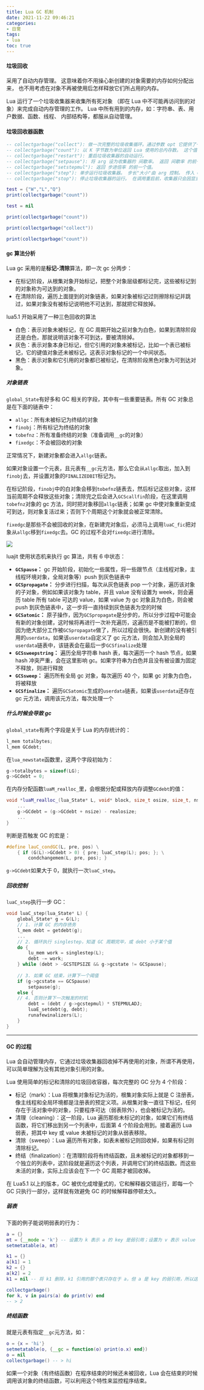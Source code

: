 ```yaml
---
title: Lua GC 机制
date: 2021-11-22 09:46:21
categories: 
- 日常
tags:
- lua
toc: true
---
```


#### 垃圾回收
采用了自动内存管理。 这意味着你不用操心新创建的对象需要的内存如何分配出来， 也不用考虑在对象不再被使用后怎样释放它们所占用的内存。

Lua 运行了一个垃圾收集器来收集所有死对象 （即在 Lua 中不可能再访问到的对象）来完成自动内存管理的工作。 Lua 中所有用到的内存，如：字符串、表、用户数据、函数、线程、 内部结构等，都服从自动管理。
#### 垃圾回收器函数
```lua
-- collectgarbage("collect"): 做一次完整的垃圾收集循环。通过参数 opt 它提供了一组不同的功能
-- collectgarbage("count"): 以 K 字节数为单位返回 Lua 使用的总内存数。 这个值有小数部分，所以只需要乘上 1024 就能得到 Lua 使用的准确字节数（除非溢出）。
-- collectgarbage("restart"): 重启垃圾收集器的自动运行。
-- collectgarbage("setpause"): 将 arg 设为收集器的 间歇率。 返回 间歇率 的前一个值。
-- collectgarbage("setstepmul"): 返回 步进倍率 的前一个值。
-- collectgarbage("step"): 单步运行垃圾收集器。 步长"大小"由 arg 控制。 传入 0 时，收集器步进（不可分割的）一步。 传入非 0 值， 收集器收集相当于 Lua 分配这些多（K 字节）内存的工作。 如果收集器结束一个循环将返回 true 。
-- collectgarbage("stop"): 停止垃圾收集器的运行。 在调用重启前，收集器只会因显式的调用运行。

test = {"W","L","Q"}
print(collectgarbage("count"))

test = nil

print(collectgarbage("count"))

print(collectgarbage("collect"))

print(collectgarbage("count"))
```

#### gc 算法分析

Lua gc 采用的是**标记-清除**算法，即一次 gc 分两步：
* 在标记阶段，从根集对象开始标记，把整个对象层级都标记完，这些被标记到的对象称为可达到的对象。
* 在清除阶段，遍历上面提到的对象链表，如果对象被标记过则擦除标记并跳过，如果对象没有被标记说明他不可达到，那就把它释放掉。

lua5.1 开始采用了一种三色回收的算法

* 白色：表示对象未被标记，在 GC 周期开始之前对象为白色，如果到清除阶段还是白色，那就说明该对象不可到达，要被清除掉。
* 灰色：表示对象本身已标记，但它引用的对象未被标记，比如一个表已被标记，它的键值对象还未被标记。这表示对象标记的一个中间状态。
* 黑色：表示对象和它引用的对象都已被标记，在清除阶段黑色对象为可到达对象。

##### 对象链表
`global_State`有好多和 GC 相关的字段，其中有一些重要链表。所有 GC 对象总是在下面的链表中：
* `allgc`：所有未被标记为终结的对象
* `finobj`：所有标记为终结的对象
* `tobefnz`：所有准备终结的对象（准备调用`__gc`的对象）
* `fixedgc`：不会被回收的对象

正常情况下，新建对象都会进入`allgc`链表。

如果对象设置一个元表，且元表有`__gc`元方法，那么它会从`allgc`取出，加入到`finobj`去，并设置对象的`FINALIZEDBIT`标记为。

在标记阶段，`finobj`中的白对象会移到`tobefnz`链表去，然后标记这些对象，这样当前周期不会释放这些对象；清除完之后会进入`GCScallfin`阶段，在这里调用`tobefnz`对象的 gc 方法，同时把对象移回`allgc`链表；如果 gc 中使对象重新变成可到达，则对象复活过来；否则下个周期这个对象就会被正常清除。

`fixedgc`是那些不会被回收的对象，在新建完对象后，必须马上调用`luaC_fic`把对象从`allgc`移到`fixedgc`去。GC 的过程不会对`fixedgc`进行清除。

![](16/lua-gc.png)

luajit 使用状态机来执行 gc 算法，共有 6 中状态：

* **`GCSpause`：** gc 开始阶段，初始化一些属性，将一些跟节点（主线程对象，主线程环境对象，全局对象等）push 到灰色链表中
* **`GCSpropagate`：** 分步进行扫描，每次从灰色链表 pop 一个对象，遍历该对象的子对象，例如如果该对象为 table，并且 value 没有设置为 week，则会遍历 table 所有 table 可达的 value，如果 value 为 gc 对象且为白色，则会被 push 到灰色链表中，这一步将一直持续到灰色链表为空的时候
* **`GCSatomic`：** 原子操作，因为`GCSpropagate`是分步的，所以分步过程中可能会有新的对象创建，这时候将再进行一次补充遍历，这遍历是不能被打断的，但因为绝大部分工作被`GCSpropagate`做了，所以过程会很快。新创建的没有被引用的`userdata`，如果该`userdata`自定义了 gc 元方法，则会加入到全局的`userdata`链表中，该链表会在最后一步`GCSfinalize`处理
* **`GCSsweepstring`：** 遍历全局字符串 hash 表，每次遍历一个 hash 节点，如果 hash 冲突严重，会在这里影响 gc。如果字符串为白色并且没有被设置为固定不释放，则进行释放
* **`GCSsweep`：** 遍历所有全局 gc 对象，每次遍历 40 个，如果 gc 对象为白色，将被释放
* **`GCSfinalize`：** 遍历`GCSatomic`生成的`userdata`链表，如果该`userdata`还存在 gc 元方法，调用该元方法，每次处理一个

#####  什么时候会导致 gc
`global_state`有两个字段是关于 Lua 的内存统计的：
```c++
l_mem totalbytes;
l_mem GCdebt;
```
在`lua_newstate`函数里，这两个字段初始为：
```c++
g->totalbytes = sizeof(LG);
g->GCdebt = 0;
```
在内存分配函数`luaM_realloc_`里，会根据分配或释放内存调整`GCdebt`的值：
```c++
void *luaM_realloc_(lua_State* L, void* block, size_t osize, size_t, nsize) {
    ...
    g->GCdebt = (g->GCdebt + nsize) - realosize;
    ...
}
```
判断是否触发 GC 的宏是：
```c++
#define lauC_condGC(L, pre, pos) \
    { if (G(L)->GCdebt > 0) { pre; luaC_step(L); pos; }; \
        condchangemem(L, pre, pos); }
```
`g->GCdebt`如果大于 0，就执行一次`luaC_step`。

##### 回收控制
`luaC_step`执行一步 GC：
```c++
void luaC_step(lua_State* L) {
    global_State* g = G(L);
    // 1. 计算 GC 的内存债务
    l_mem debt = getdebt(g);
    ...
    // 2. 循环执行 singlestep，知道 GC 周期完毕，或 debt 小于某个值
    do {
        lu_mem work = singlestep(L);
        debt -= work;
    } while (debt > -GCSTEPSIZE && g->gcstate != GCSpause);
    
    // 3. 如果 GC 结束，计算下一个阈值
    if (g->gcstate == GCSpause)
        setpause(g);
    else {
    // 4. 否则计算下一次触发的时机
        debt = (debt / g->gcstepmul) * STEPMULADJ;
        luaE_setdebt(g, debt);
        runafewinalizers(L);
    }
}
```

* * *

#### GC 的过程
Lua 会自动管理内存，它通过垃圾收集器回收掉不再使用的对象，所谓不再使用，可以简单理解为没有其他对象引用的对象。

Lua 使用简单的标记和清除的垃圾回收容器，每次完整的 GC 分为 4 个阶段：
* 标记（mark）：Lua 将根集对象标记为活的，根集对象实际上就是 C 注册表，像主线程和全局环境都是注册表的预定义项。从根集对象一直往下标记，任何存在于活对象中的对象，只要程序可达（弱表除外），也会被标记为活的。
* 清理（cleaning）：这一阶段，Lua 遍历那些未标记的对象，如果它们有终结函数，将它们移出到另一个列表中，后面第 4 个阶段会用到。接着遍历 Lua 弱表，把其中 key 或 value 未被标记的对象从弱表移除。
* 清除（sweep）：Lua 遍历所有对象，如表未被标记则回收掉，如果有标记则清除标记。
* 终结（finalization）：在清理阶段将有终结函数，且未被标记的对象都移到一个独立的列表中，这阶段就是遍历这个列表，并调用它们的终结函数。而这些未活的对象，实际上应该会在下一个 GC 周期才被回收掉。

在 Lua5.1 以上的版本，GC 被优化成增量式的，它和解释器交错运行，即每一个 GC 只执行一部分，这样就有效避免 GC 的时候解释器停顿太久。

##### 弱表
下面的例子能说明弱表的行为：
```lua
a = {}
mt = {__mode = 'k'} -- 设置为 k 表示 a 的 key 是弱引用；设置为 v 表示 value 是弱引用；设置为 kv 表示 key 和 value 都是弱引用
setmetatable(a, mt)

k1 = {}
a[k1] = 1
k2 = {}
a[k2] = 2
k1 = nil -- 将 k1 删除，k1 引用的那个表只存在于 a，但 a 是 key 的弱引用，所以这个表被 GC

collectgarbage()
for k, v in pairs(a) do print(v) end
-- > 2
```

##### 终结函数
就是元表有指定`__gc`元方法，如：
```lua
o = {x = 'hi'}
setmetatable(o, {__gc = function(o) print(o.x) end})
o = nil
collectgarbage() -- > hi
```

如果一个对象（有终结函数）在程序结束的时候还未被回收，Lua 会在结束的时候调用该对象的终结函数，可以利用这个特性来监控程序结束。
